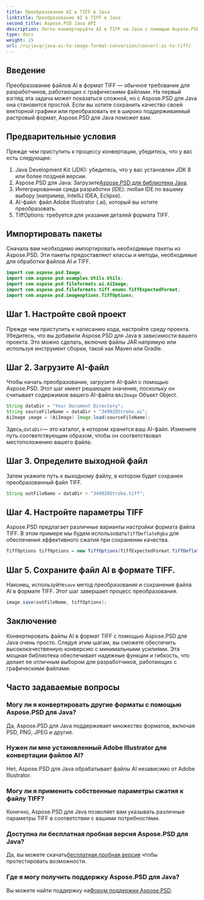 ```yaml
---
title: Преобразование AI в TIFF в Java
linktitle: Преобразование AI в TIFF в Java
second_title: Aspose.PSD Java API
description: Легко конвертируйте AI в TIFF на Java с помощью Aspose.PSD. Пошаговое руководство для разработчиков. Включены загрузка, настройка и фрагменты кода.
type: docs
weight: 15
url: /ru/java/java-ai-to-image-format-conversion/convert-ai-to-tiff/
---
```

## Введение
Преобразование файлов AI в формат TIFF — обычное требование для разработчиков, работающих с графическими файлами. На первый взгляд эта задача может показаться сложной, но с Aspose.PSD для Java она становится простой. Если вы хотите сохранить качество своей векторной графики или преобразовать ее в широко поддерживаемый растровый формат, Aspose.PSD для Java поможет вам.
## Предварительные условия
Прежде чем приступить к процессу конвертации, убедитесь, что у вас есть следующее:
1. Java Development Kit (JDK): убедитесь, что у вас установлен JDK 8 или более поздней версии.
2.  Aspose.PSD для Java: Загрузите[Aspose.PSD для библиотеки Java](https://releases.aspose.com/psd/java/).
3. Интегрированная среда разработки (IDE): любая IDE по вашему выбору (например, IntelliJ IDEA, Eclipse).
4. AI-файл: файл Adobe Illustrator (.ai), который вы хотите преобразовать.
5. TiffOptions: требуется для указания деталей формата TIFF.
## Импортировать пакеты
Сначала вам необходимо импортировать необходимые пакеты из Aspose.PSD. Эти пакеты предоставляют классы и методы, необходимые для обработки файлов AI и TIFF.
```java
import com.aspose.psd.Image;
import com.aspose.psd.examples.Utils.Utils;
import com.aspose.psd.fileformats.ai.AiImage;
import com.aspose.psd.fileformats.tiff.enums.TiffExpectedFormat;
import com.aspose.psd.imageoptions.TiffOptions;
```
## Шаг 1. Настройте свой проект
Прежде чем приступить к написанию кода, настройте среду проекта. Убедитесь, что вы добавили Aspose.PSD для Java в зависимости вашего проекта. Это можно сделать, включив файлы JAR напрямую или используя инструмент сборки, такой как Maven или Gradle.
## Шаг 2. Загрузите AI-файл
 Чтобы начать преобразование, загрузите AI-файл с помощью Aspose.PSD. Этот шаг имеет решающее значение, поскольку он считывает содержимое вашего AI-файла в`AiImage` Объект Object.
```java
String dataDir = "Your Document Directory";
String sourceFileName = dataDir + "34992OStroke.ai";
AiImage image = (AiImage) Image.load(sourceFileName);
```
 Здесь,`dataDir`— это каталог, в котором хранится ваш AI-файл. Измените путь соответствующим образом, чтобы он соответствовал местоположению вашего файла.
## Шаг 3. Определите выходной файл
Затем укажите путь к выходному файлу, в котором будет сохранен преобразованный файл TIFF.
```java
String outFileName = dataDir + "34992OStroke.tiff";
```
## Шаг 4. Настройте параметры TIFF
 Aspose.PSD предлагает различные варианты настройки формата файла TIFF. В этом примере мы будем использовать`TiffDeflateRgba` для обеспечения эффективного сжатия при сохранении качества.
```java
TiffOptions tiffOptions = new TiffOptions(TiffExpectedFormat.TiffDeflateRgba);
```
## Шаг 5. Сохраните файл AI в формате TIFF.
 Наконец, используйте`save` метод преобразования и сохранения файла AI в формате TIFF. Этот шаг завершает процесс преобразования.
```java
image.save(outFileName, tiffOptions);
```

## Заключение
Конвертировать файлы AI в формат TIFF с помощью Aspose.PSD для Java очень просто. Следуя этим шагам, вы сможете обеспечить высококачественную конверсию с минимальными усилиями. Эта мощная библиотека обеспечивает надежные функции и гибкость, что делает ее отличным выбором для разработчиков, работающих с графическими файлами.
## Часто задаваемые вопросы
### Могу ли я конвертировать другие форматы с помощью Aspose.PSD для Java?
Да, Aspose.PSD для Java поддерживает множество форматов, включая PSD, PNG, JPEG и другие.
### Нужен ли мне установленный Adobe Illustrator для конвертации файлов AI?
Нет, Aspose.PSD для Java обрабатывает файлы AI независимо от Adobe Illustrator.
### Могу ли я применить собственные параметры сжатия к файлу TIFF?
Конечно, Aspose.PSD для Java позволяет вам указывать различные параметры TIFF в соответствии с вашими потребностями.
### Доступна ли бесплатная пробная версия Aspose.PSD для Java?
 Да, вы можете скачать[бесплатная пробная версия](https://releases.aspose.com/) чтобы протестировать возможности.
### Где я могу получить поддержку Aspose.PSD для Java?
 Вы можете найти поддержку на[Форум поддержки Aspose.PSD](https://forum.aspose.com/c/psd/34).